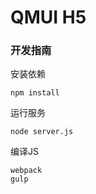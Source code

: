 # QMUI H5

### 开发指南


安装依赖

```
npm install
```

运行服务 

```
node server.js
```

编译JS

```
webpack
gulp

```
